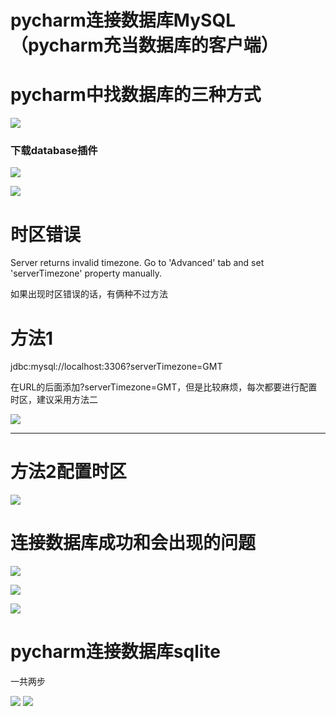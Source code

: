 # pycharm连接数据库MySQL（pycharm充当数据库的客户端）

# pycharm中找数据库的三种方式

![](https://img2018.cnblogs.com/blog/1739658/201910/1739658-20191021133255022-1346257289.png)

<h3>下载database插件</h3>

![](https://img2018.cnblogs.com/blog/1739658/201910/1739658-20191021133540512-1725415823.png)

![](https://img2018.cnblogs.com/blog/1739658/201910/1739658-20191021133632140-1930851986.png)



# 时区错误

Server returns invalid timezone. Go to 'Advanced' tab and set 'serverTimezone' property manually.

如果出现时区错误的话，有俩种不过方法

<h1>方法1</h1>

jdbc:mysql://localhost:3306?serverTimezone=GMT



在URL的后面添加?serverTimezone=GMT，但是比较麻烦，每次都要进行配置时区，建议采用方法二

![](https://img2018.cnblogs.com/blog/1739658/201910/1739658-20191021134239129-1254907403.png)

------

<h1>方法2配置时区</h1>

![](https://img2018.cnblogs.com/blog/1739658/201910/1739658-20191021141525376-1739718731.png)

# 连接数据库成功和会出现的问题

![](https://img2018.cnblogs.com/blog/1739658/201910/1739658-20191021143025499-1763421936.png)



![](https://img2018.cnblogs.com/blog/1739658/201910/1739658-20191021143136316-1025027368.png)

![](https://img2018.cnblogs.com/blog/1739658/201910/1739658-20191021140017798-1220565488.png)



# pycharm连接数据库sqlite

一共两步

![](https://img2018.cnblogs.com/blog/1739658/201910/1739658-20191028161417871-621638020.png)
![](https://img2018.cnblogs.com/blog/1739658/201910/1739658-20191028161503246-1791382452.png)

